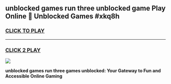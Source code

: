 
## unblocked games run three unblocked game Play Online 👋 Unblocked Games #xkq8h
<h3>
<a href="https://premium.freeplayer.one?title=unblocked_games_run_three&ref=21F">CLICK TO PLAY</a></h3>
<hr>

<h3>
<a href="https://premium.freeplayer.one?title=unblocked_games_run_three&ref=21F">CLICK 2 PLAY</a>
  
</h3>

<a href="https://premium.freeplayer.one?title=unblocked_games_run_three&ref=21F/"><img src="https://clearcache.store/games.png"></a>


**unblocked games run three games unblocked: Your Gateway to Fun and Accessible Online Gaming**
